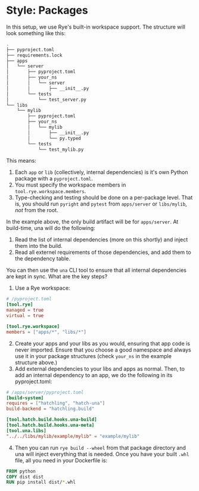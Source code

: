 # Style: Packages
In this setup, we use Rye's built-in workspace support. The structure will look something like this:
```bash
.
├── pyproject.toml
├── requirements.lock
├── apps
│   └── server
│       ├── pyproject.toml
│       ├── your_ns
│       │   └── server
│       │       ├── __init__.py
│       └── tests
│           └── test_server.py
└── libs
    └── mylib
        ├── pyproject.toml
        ├── your_ns
        │   └── mylib
        │       ├── __init__.py
        │       └── py.typed
        └── tests
            └── test_mylib.py
```

This means:
1. Each `app` or `lib` (collectively, internal dependencies) is it's own Python package with a `pyproject.toml`.
2. You must specify the workspace members in `tool.rye.workspace.members`.
3. Type-checking and testing should be done on a per-package level.
That is, you should run `pyright` and `pytest` from `apps/server` or `libs/mylib`, _not_ from the root.

In the example above, the only build artifact will be for `apps/server`. At build-time, una will do the following:
1. Read the list of internal dependencies (more on this shortly) and inject them into the build.
2. Read all externel requirements of those dependencies, and add them to the dependency table.

You can then use the `una` CLI tool to ensure that all internal dependencies are kept in sync. What are the key steps?
1. Use a Rye workspace:
```toml
# /pyproject.toml
[tool.rye]
managed = true
virtual = true

[tool.rye.workspace]
members = ["apps/*", "libs/*"]
```

2. Create your apps and your libs as you would, ensuring that app code is never imported.
Ensure that you choose a good namespace and always use it in your package structures (check `your_ns` in the example structure above.)
3. Add external dependencies to your libs and apps as normal.
Then, to add an internal dependency to an app, we do the following in its pyproject.toml:
```toml
# /apps/server/pyproject.toml
[build-system]
requires = ["hatchling", "hatch-una"]
build-backend = "hatchling.build"

[tool.hatch.build.hooks.una-build]
[tool.hatch.build.hooks.una-meta]
[tool.una.libs]
"../../libs/mylib/example/mylib" = "example/mylib"
```
4. Then you can run `rye build --wheel` from that package directory and una will inject everything that is needed.
Once you have your built `.whl` file, all you need in your Dockerfile is:
```Dockerfile
FROM python
COPY dist dist
RUN pip install dist/*.whl
```

